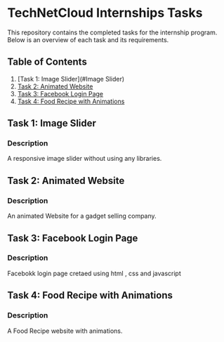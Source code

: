 # TechNetCloud Internships Tasks

 This repository contains the completed tasks for the internship program. Below is an overview of each task and its requirements.

## Table of Contents

1. [Task 1: Image Slider](#Image Slider)
2. [Task 2: Animated Website](#animatedwebsite)
3. [Task 3: Facebook Login Page](#facebook-login-page)
4. [Task 4: Food Recipe with Animations](#food-recipe-with-animations)

## Task 1: Image Slider

### Description
A responsive image slider without using any libraries.


## Task 2: Animated Website

### Description
An animated Website for a gadget selling company.


## Task 3: Facebook Login Page

### Description
Facebokk login page cretaed using html , css and javascript

## Task 4: Food Recipe with Animations

### Description
A Food Recipe website with animations.


